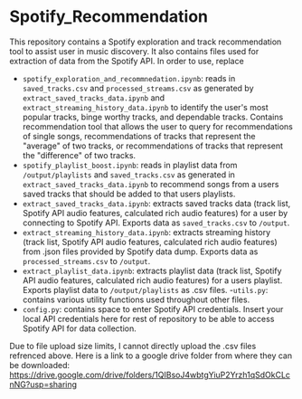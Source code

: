 # Spotify_Recommendation

This repository contains a Spotify exploration and track recommendation tool to assist user in music discovery. It also contains files used for extraction of data from the Spotify API. In order to use, replace 

- `spotify_exploration_and_recommnedation.ipynb`: reads in `saved_tracks.csv` and `processed_streams.csv` as generated by `extract_saved_tracks_data.ipynb` and `extract_streaming_history_data.ipynb` to identify the user's most popular tracks, binge worthy tracks, and dependable tracks. Contains recommendation tool that allows the user to query for recommendations of single songs, recommendations of tracks that represent the "average" of two tracks, or recommendations of tracks that represent the "difference" of two tracks.
- `spotify_playlist_boost.ipynb`: reads in playlist data from `/output/playlists` and `saved_tracks.csv` as generated in `extract_saved_tracks_data.ipynb` to recommend songs from a users saved tracks that should be added to that users playlists.
- `extract_saved_tracks_data.ipynb`: extracts saved tracks data (track list, Spotify API audio features, calculated rich audio features) for a user by connecting to Spotify API. Exports data as `saved_tracks.csv` to `/output`.
- `extract_streaming_history_data.ipynb`: extracts streaming history (track list, Spotify API audio features, calculated rich audio features) from .json files provided by Spotify data dump. Exports data as `processed_streams.csv` to `/output`.
- `extract_playlist_data.ipynb`: extracts playlist data (track list, Spotify API audio features, calculated rich audio features) for a users playlist. Exports playlist data to `/output/playlists` as .csv files.
-`utils.py`: contains various utility functions used throughout other files.
- `config.py`: contains space to enter Spotify API credentials. Insert your local API credentials here for rest of repository to be able to access Spotify API for data collection.

Due to file upload size limits, I cannot directly upload the .csv files refrenced above. Here is a link to a google drive folder from where they can be downloaded:
https://drive.google.com/drive/folders/1QIBsoJ4wbtgYiuP2Yrzh1qSdOkCLcnNG?usp=sharing
